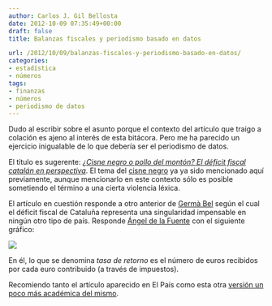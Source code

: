```yaml
---
author: Carlos J. Gil Bellosta
date: 2012-10-09 07:35:49+00:00
draft: false
title: Balanzas fiscales y periodismo basado en datos

url: /2012/10/09/balanzas-fiscales-y-periodismo-basado-en-datos/
categories:
- estadística
- números
tags:
- finanzas
- números
- periodismo de datos
---
```


Dudo al escribir sobre el asunto porque el contexto del artículo que traigo a colación es ajeno al interés de esta bitácora. Pero me ha parecido un ejercicio inigualable de lo que debería ser el periodismo de datos.

El título es sugerente: _[¿Cisne negro o pollo del montón? El déficit fiscal catalán en perspectiva](http://economia.elpais.com/economia/2012/10/05/actualidad/1349467455_178571.html)_. El tema del [cisne negro](http://www.datanalytics.com/2011/07/15/nassim-taleb-y-el-problema-de-la-inferencia/) ya ya sido mencionado aquí previamente, aunque mencionarlo en este contexto sólo es posible sometiendo el término a una cierta violencia léxica.

El artículo en cuestión responde a otro anterior de [Germà Bel](http://www.datanalytics.com/2012/03/28/contrafactualidad-radial/) según el cual el déficit fiscal de Cataluña representa una singularidad impensable en ningún otro tipo de país. Responde [Ángel de la Fuente](http://www.iae.csic.es/investigadorPersonalAbout.php?idinvestigador=14&lang=ing) con el siguiente gráfico:

[![](/wp-uploads/2012/10/balanza_fiscal_cataluña_eeuu.png)
](/wp-uploads/2012/10/balanza_fiscal_cataluña_eeuu.png)

En él, lo que se denomina _tasa de retorno_ es el número de euros recibidos por cada euro contribuido (a través de impuestos).

Recomiendo tanto el artículo aparecido en El País como esta otra [versión un poco más académica del mismo](http://ideas.repec.org/p/aub/autbar/914.12.html).
